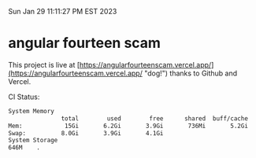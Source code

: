 Sun Jan 29 11:11:27 PM EST 2023

# angular fourteen scam


This project is live at [https://angularfourteenscam.vercel.app/](https://angularfourteenscam.vercel.app/ "dog!") thanks to Github and Vercel.

CI Status: 

```bash
System Memory
               total        used        free      shared  buff/cache   available
Mem:            15Gi       6.2Gi       3.9Gi       736Mi       5.2Gi       8.0Gi
Swap:          8.0Gi       3.9Gi       4.1Gi
System Storage
646M	.
